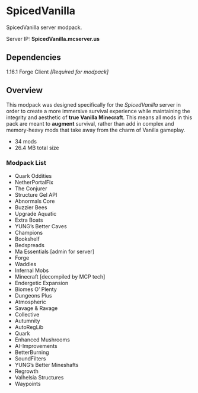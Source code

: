 # SpicedVanilla
SpicedVanilla server modpack. 

Server IP: **SpicedVanilla.mcserver.us**

## Dependencies
1.16.1 Forge Client *[Required for modpack]*

## Overview
This modpack was designed specifically for the *SpicedVanilla* server in order to create a more immersive survival experience while maintaining the integrity and aesthetic of **true Vanilla Minecraft**. This means all mods in this pack are meant to **augment** survival, rather than add in complex and memory-heavy mods that take away from the charm of Vanilla gameplay.

- 34 mods
- 26.4 MB total size

### Modpack List
- Quark Oddities
- NetherPortalFix
- The Conjurer
- Structure Gel API
- Abnormals Core
- Buzzier Bees
- Upgrade Aquatic
- Extra Boats
- YUNG’s Better Caves
- Champions
- Bookshelf
- Bedspreads
- Ma Essentials [admin for server]
- Forge
- Waddles
- Infernal Mobs
- Minecraft [decompiled by MCP tech]
- Endergetic Expansion
- Biomes O’ Plenty
- Dungeons Plus
- Atmospheric
- Savage & Ravage
- Collective
- Autumnity
- AutoRegLib
- Quark
- Enhanced Mushrooms
- AI-Improvements
- BetterBurning
- SoundFilters
- YUNG’s Better Mineshafts
- Regrowth
- Valhelsia Structures
- Waypoints
